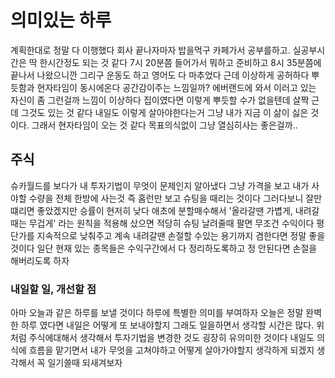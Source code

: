# 의미있는 하루

계획한대로 정말 다 이행했다 회사 끝나자마자 밥을먹구 카페가서 공부를하고. 실공부시간은 딱 한시간정도 되는 것 같다 7시 20분쯤 들어가서 뭐하고 준비하고 8시 35분쯤에 끝나서 나왔으니깐 그리구 운동도 하고 영어도 다 마추었다 근데 이상하게 공허하다 뿌듯함과 현자타임이 동시에온다 공간감이주는 느낌일까? 에버랜드에 와서 이러고 있는 자신이 좀 그런걸까 느낌이 이상하다 집이였다면 이렇게 뿌듯할 수가 없을텐데 살짝 근데 그것도 있는 것 같다 내일도 이렇게 살아야한다는거 그냥 내가 지금 이 삶이 싫은 것이다. 그래서 현자타임이 오는 것 같다 목표의식없이 그냥 열심히사는 좋은걸까..

## 주식

슈카월드를 보다가 내 투자기법이 무엇이 문제인지 알아냈다 그냥 가격을 보고 내가 사야할 수량을 전체 한방에 사는것 즉 홈런만 보고 슈팅을 때리는 것이다 그러다보니 잘만 떄리면 좋았겠지만 승률이 현저히 낮다 애초에 분할매수해서 '올라갈땐 가볍게, 내려갈때는 무겁게' 라는 원칙을 적용해 샀으면 적당히 슈팅 날려줄때 팔면 무조건 수익이다 평단가를 지속적으로 낮춰주고 계속 내려갈땐 손절할 수있는 용기까지 겸한다면 정말 좋을 것이다 일단 현재 있는 종목들은 수익구간에서 다 정리하도록하고 정 안된다면 손절을 해버리도록 하자

### 내일할 일, 개선할 점

아마 오늘과 같은 하루를 보낼 것이다 하루에 특별한 의미를 부여하자 오늘은 정말 완벽한 하루 였다면 내일은 어떻게 또 보내야할지 그래도 일을하면서 생각할 시간은 많다. 위처럼 주식에대해서 생각해서 투자기법을 변경한 것도 굉장히 유의미한 것이다 내일도 의식에 흐름을 맡기면서 내가 무엇을 고쳐야하고 어떻게 살아가야할지 생각하게 되겠지 생각해서 꼭 일기쓸때 되새겨보자